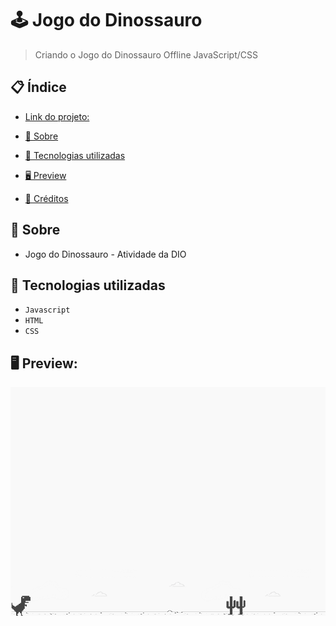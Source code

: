 # 🕹 Jogo do Dinossauro
> Criando o Jogo do Dinossauro Offline JavaScript/CSS


## 📋 Índice
- [Link do projeto:](https://finandolopes.github.io/Space-Shooter-DIO/)

- [📖 Sobre](#-Sobre)
- [🚀 Tecnologias utilizadas](#-Tecnologias-utilizadas)
- [🖥 Preview](#-Preview)
- [📌 Créditos](#-Créditos)

## 📖 Sobre
 - Jogo do Dinossauro - Atividade da DIO

## 🚀 Tecnologias utilizadas
- `Javascript`
- `HTML`
- `CSS`

## 🖥 Preview:


![screenshot](example.png?raw=true "screenshot")


   














